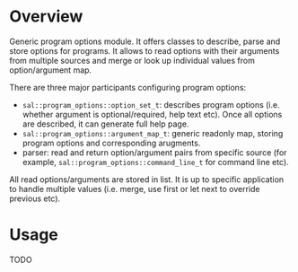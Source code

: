 <!--- \defgroup program_options Program Options -->

# Overview

Generic program options module. It offers classes to describe, parse and store
options for programs. It allows to read options with their arguments from
multiple sources and merge or look up individual values from option/argument
map.

There are three major participants configuring program options:
  * `sal::program_options::option_set_t`: describes program options (i.e.
    whether argument is optional/required, help text etc). Once all options
    are described, it can generate full help page.
  * `sal::program_options::argument_map_t`: generic readonly map, storing
    program options and corresponding arugments.
  * parser: read and return option/argument pairs from specific source (for
    example, `sal::program_options::command_line_t` for command line etc).

All read options/arguments are stored in list. It is up to specific
application to handle multiple values (i.e. merge, use first or let next to
override previous etc).


# Usage

TODO
